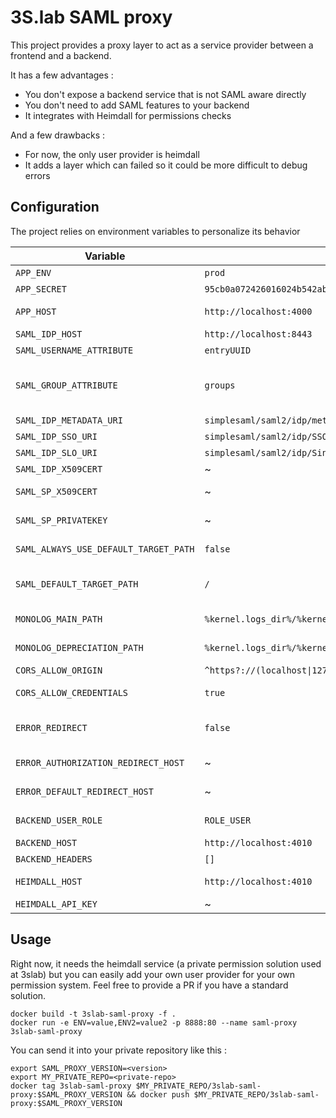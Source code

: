 # 3S.lab SAML proxy

This project provides a proxy layer to act as a service provider between a frontend and a backend.

It has a few advantages :

* You don't expose a backend service that is not SAML aware directly
* You don't need to add SAML features to your backend
* It integrates with Heimdall for permissions checks

And a few drawbacks :

* For now, the only user provider is heimdall
* It adds a layer which can failed so it could be more difficult to debug errors

## Configuration

The project relies on environment variables to personalize its behavior

| Variable | Default | Description |
| --- | --- | --- |
| `APP_ENV` | `prod` | Symfony app environment |
| `APP_SECRET` | `95cb0a072426016024b542abd05ba877` | Symfony app secret |
| `APP_HOST` | `http://localhost:4000` | Hostname of this proxy app (mainly used to reference itself as a service provider |
| `SAML_IDP_HOST` | `http://localhost:8443` | SAML IDP hostname |
| `SAML_USERNAME_ATTRIBUTE` | `entryUUID` | SAML username attribute |
| `SAML_GROUP_ATTRIBUTE` | `groups` | SAML groups attribute (contains name of the groups the user is member of in the saml identity provider. It adds roles to the SF user `ROLE_GROUP_{uppercase(group name)}`) |
| `SAML_IDP_METADATA_URI` | `simplesaml/saml2/idp/metadata.php` | URI of the IDP metadata |
| `SAML_IDP_SSO_URI` | `simplesaml/saml2/idp/SSOService.php` | Single Sign On URI of the IDP |
| `SAML_IDP_SLO_URI` | `simplesaml/saml2/idp/SingleLogoutService.php` | Single Log Out URI of the IDP |
| `SAML_IDP_X509CERT` | ~ | IDP X509 certificate content as a string |
| `SAML_SP_X509CERT` | ~ | SP X509 certificate for this proxy app referenced in IDP |
| `SAML_SP_PRIVATEKEY` | ~ | SP private key of the SP X509 certificate for this proxy app |
| `SAML_ALWAYS_USE_DEFAULT_TARGET_PATH` | `false` | If true, redirect to SAML_DEFAULT_TARGET_PATH after login |
| `SAML_DEFAULT_TARGET_PATH` | `/` | url to redirect after login if SAML_ALWAYS_USE_DEFAULT_TARGET_PATH is true |
| `MONOLOG_MAIN_PATH` | `%kernel.logs_dir%/%kernel.environment%.log` | Monolog main handler path. Useful in docker to set `php://stderr` |
| `MONOLOG_DEPRECIATION_PATH` | `%kernel.logs_dir%/%kernel.environment%.deprecations.log` | Monolog depreciation handler path. Useful in docker to set `php://stderr` |
| `CORS_ALLOW_ORIGIN` | <code>^https?://\(localhost&#124;127\.0\.0\.1)(:[0-9]+)?$</code> | Control the CORS access origin header value |
| `CORS_ALLOW_CREDENTIALS` | `true` | Control the CORS allow credentials header value |
| `ERROR_REDIRECT` | `false` | If true, redirect to `ERROR_AUTHORIZATION_REDIRECT_HOST` or `ERROR_DEFAULT_REDIRECT_HOST` on error |
| `ERROR_AUTHORIZATION_REDIRECT_HOST` | ~ | URL to redirect in case of authentication or authorization error if `ERROR_REDIRECT` is `true` |
| `ERROR_DEFAULT_REDIRECT_HOST` | ~ | URL to redirect in case of other errors if `ERROR_REDIRECT` is `true` |
| `BACKEND_USER_ROLE` | `ROLE_USER` | The role the authenticated user needs to have to access the proxied service |
| `BACKEND_HOST` | `http://localhost:4010` | The host of the proxied service |
| `BACKEND_HEADERS` | `[]` | Headers passed to call to the proxied service |
| `HEIMDALL_HOST` | `http://localhost:4010` | Hostname of the heimdall service to load authenticated user roles and permissions |
| `HEIMDALL_API_KEY` | ~ | API key of the heimdall service |

## Usage

Right now, it needs the heimdall service (a private permission solution used at 3slab) but you can easily add your own 
user provider for your own permission system. Feel free to provide a PR if you have a standard solution.

```
docker build -t 3slab-saml-proxy -f .
docker run -e ENV=value,ENV2=value2 -p 8888:80 --name saml-proxy 3slab-saml-proxy
```

You can send it into your private repository like this : 

```
export SAML_PROXY_VERSION=<version>
export MY_PRIVATE_REPO=<private-repo>
docker tag 3slab-saml-proxy $MY_PRIVATE_REPO/3slab-saml-proxy:$SAML_PROXY_VERSION && docker push $MY_PRIVATE_REPO/3slab-saml-proxy:$SAML_PROXY_VERSION
```
